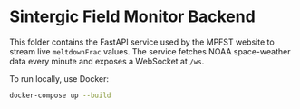 # Sintergic Field Monitor Backend

This folder contains the FastAPI service used by the MPFST website to stream
live `meltdownFrac` values. The service fetches NOAA space-weather data every
minute and exposes a WebSocket at `/ws`.

To run locally, use Docker:

```bash
docker-compose up --build
```
